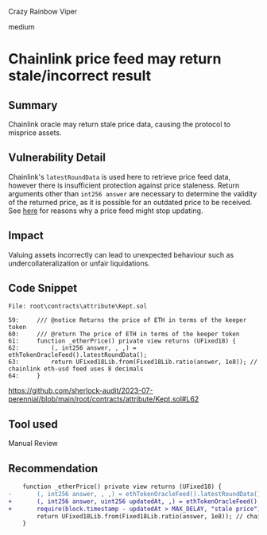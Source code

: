 Crazy Rainbow Viper

medium

# Chainlink price feed may return stale/incorrect result
## Summary

Chainlink oracle may return stale price data, causing the protocol to misprice assets.

## Vulnerability Detail

Chainlink's `latestRoundData` is used here to retrieve price feed data, however there is insufficient protection against price staleness. Return arguments other than `int256 answer` are necessary to determine the validity of the returned price, as it is possible for an outdated price to be received. See [here](https://ethereum.stackexchange.com/questions/133242/how-future-resilient-is-a-chainlink-price-feed/133843#133843) for reasons why a price feed might stop updating.

## Impact

Valuing assets incorrectly can lead to unexpected behaviour such as undercollateralization or unfair liquidations.

## Code Snippet

```solidity
File: root\contracts\attribute\Kept.sol

59:     /// @notice Returns the price of ETH in terms of the keeper token
60:     /// @return The price of ETH in terms of the keeper token
61:     function _etherPrice() private view returns (UFixed18) {
62:         (, int256 answer, , ,) = ethTokenOracleFeed().latestRoundData();
63:         return UFixed18Lib.from(Fixed18Lib.ratio(answer, 1e8)); // chainlink eth-usd feed uses 8 decimals
64:     }
```
https://github.com/sherlock-audit/2023-07-perennial/blob/main/root/contracts/attribute/Kept.sol#L62

## Tool used

Manual Review

## Recommendation

```diff
    function _etherPrice() private view returns (UFixed18) {
-       (, int256 answer, , ,) = ethTokenOracleFeed().latestRoundData();
+       (, int256 answer, uint256 updatedAt, ,) = ethTokenOracleFeed().latestRoundData();
+       require(block.timestamp - updatedAt > MAX_DELAY, "stale price");
        return UFixed18Lib.from(Fixed18Lib.ratio(answer, 1e8)); // chainlink eth-usd feed uses 8 decimals
    }
```
